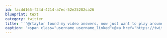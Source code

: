 ```yaml
---
id: facdd165-f24d-4214-a7ec-52e25282ca26
blueprint: text
category: twitter
title: '''@rtaylor found my video answers, now just want to play around with one. Saw a 11" this AM, can you show me your 13"? #soundsDirtyButIsnt'
caption: '<span class="username username_linked">@<a href="https://twitter.com/rtaylor" title="Elon Musk">rtaylor</a></span> found my video answers, now just want to play around with one. Saw a 11" this AM, can you show me your 13"? <span class="hashtag hashtag_local">#<a href="http://tweettemp.darylchymko.ca/?tag=soundsdirtybutisnt">soundsDirtyButIsnt</a>'
---
```

